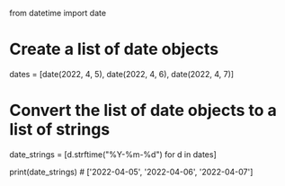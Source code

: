 from datetime import date

# Create a list of date objects
dates = [date(2022, 4, 5), date(2022, 4, 6), date(2022, 4, 7)]

# Convert the list of date objects to a list of strings
date_strings = [d.strftime("%Y-%m-%d") for d in dates]

print(date_strings) # ['2022-04-05', '2022-04-06', '2022-04-07']
